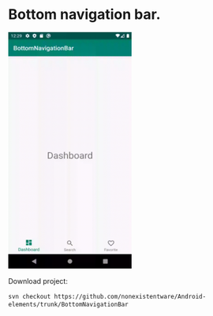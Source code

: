 # Bottom navigation bar.

<img src="https://github.com/nonexistentware/Android-elements/blob/dev1/gif/bottomBar.gif?raw=true" width="250" height="480">

Download project:
```
svn checkout https://github.com/nonexistentware/Android-elements/trunk/BottomNavigationBar
```
